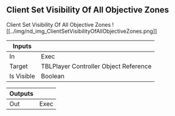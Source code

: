 ## Client Set Visibility Of All Objective Zones
Client Set Visibility Of All Objective Zones
![[../img/nd_img_ClientSetVisibilityOfAllObjectiveZones.png]]

|Inputs||
|--|--|
| In | Exec |
| Target | TBLPlayer Controller Object Reference |
| Is Visible | Boolean |

|Outputs||
|--|--|
| Out | Exec |
